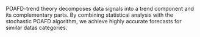 POAFD-trend theory decomposes data signals into a trend component and its complementary parts. By combining statistical analysis with the stochastic POAFD algorithm, we achieve highly accurate forecasts for similar datas categories.
